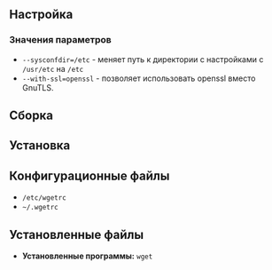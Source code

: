 <pkg :name="'wget'" instsize showsbu2></pkg>

## Настройка

<package-script :package="'wget'" :type="'configure'"></package-script>

### Значения параметров

- `--sysconfdir=/etc` - меняет путь к директории с настройками с `/usr/etc` на `/etc`
- `--with-ssl=openssl` - позволяет использовать openssl вместо GnuTLS.

## Сборка

<package-script :package="'wget'" :type="'build'"></package-script>

## Установка

<package-script :package="'wget'" :type="'install'"></package-script>

## Конфигурационные файлы

- `/etc/wgetrc`
- `~/.wgetrc`

## Установленные файлы

- **Установленные программы:** `wget`


